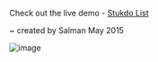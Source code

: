 Check out the live demo - [Stukdo List](https://limitless-oasis-6376.herokuapp.com/)

~ created by Salman May 2015

![image](http://oi62.tinypic.com/33wlhl5.jpg)